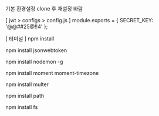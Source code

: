 기본 환경설정
clone 후 재설정 바람

[ jwt > configs > config.js ]
module.exports = {
    SECRET_KEY: '@@##25@!!4'
};

[ 터미널 ]
npm install

npm install jsonwebtoken

npm install nodemon -g

npm install moment moment-timezone

npm install multer

npm install path

npm install fs
